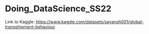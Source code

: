 # Doing_DataScience_SS22
Link to Kaggle: https://www.kaggle.com/datasets/sayansh001/global-transshipment-behaviour
